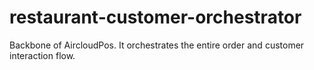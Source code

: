 # restaurant-customer-orchestrator
Backbone of AircloudPos. It orchestrates the entire order and customer interaction flow.
